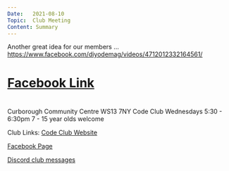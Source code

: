 ```yaml
---
Date:   2021-08-10
Topic:  Club Meeting
Content: Summary
---
```

Another great idea for our members ... https://www.facebook.com/diyodemag/videos/4712012332164561/

# [Facebook Link](https://www.facebook.com/1481985248595237/posts/3986457061481364/)

#
Curborough Community Centre
WS13 7NY
Code Club
Wednesdays 5:30 - 6:30pm
7 - 15 year olds welcome

Club Links:
[Code Club Website](https://lichfield-code-club.github.io/)

[Facebook Page](https://www.facebook.com/LichfieldCoders)

[Discord club messages](https://discord.gg/szz6xGK)
